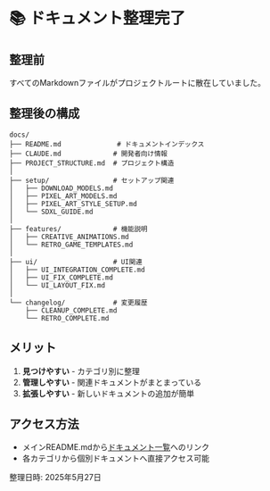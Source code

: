 # 📚 ドキュメント整理完了

## 整理前
すべてのMarkdownファイルがプロジェクトルートに散在していました。

## 整理後の構成

```
docs/
├── README.md              # ドキュメントインデックス
├── CLAUDE.md             # 開発者向け情報
├── PROJECT_STRUCTURE.md  # プロジェクト構造
│
├── setup/                # セットアップ関連
│   ├── DOWNLOAD_MODELS.md
│   ├── PIXEL_ART_MODELS.md
│   ├── PIXEL_ART_STYLE_SETUP.md
│   └── SDXL_GUIDE.md
│
├── features/             # 機能説明
│   ├── CREATIVE_ANIMATIONS.md
│   └── RETRO_GAME_TEMPLATES.md
│
├── ui/                   # UI関連
│   ├── UI_INTEGRATION_COMPLETE.md
│   ├── UI_FIX_COMPLETE.md
│   └── UI_LAYOUT_FIX.md
│
└── changelog/            # 変更履歴
    ├── CLEANUP_COMPLETE.md
    └── RETRO_COMPLETE.md
```

## メリット
1. **見つけやすい** - カテゴリ別に整理
2. **管理しやすい** - 関連ドキュメントがまとまっている
3. **拡張しやすい** - 新しいドキュメントの追加が簡単

## アクセス方法
- メインREADME.mdから[ドキュメント一覧](./README.md)へのリンク
- 各カテゴリから個別ドキュメントへ直接アクセス可能

整理日時: 2025年5月27日